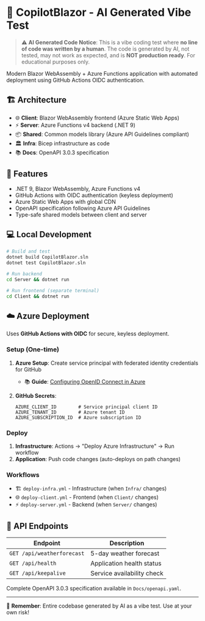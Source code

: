 # 🤖 CopilotBlazor - AI Generated Vibe Test

> ⚠️ **AI Generated Code Notice**: This is a vibe coding test where **no line of code was written by a human**. The code is generated by AI, not tested, may not work as expected, and is **NOT production ready**. For educational purposes only.

Modern Blazor WebAssembly + Azure Functions application with automated deployment using GitHub Actions OIDC authentication.

## 🏗️ Architecture

- 🌐 **Client**: Blazor WebAssembly frontend (Azure Static Web Apps)
- ⚡ **Server**: Azure Functions v4 backend (.NET 9) 
- 📦 **Shared**: Common models library (Azure API Guidelines compliant)
- 🏛️ **Infra**: Bicep infrastructure as code
- 📚 **Docs**: OpenAPI 3.0.3 specification

## 🚀 Features

- .NET 9, Blazor WebAssembly, Azure Functions v4
- GitHub Actions with OIDC authentication (keyless deployment)
- Azure Static Web Apps with global CDN
- OpenAPI specification following Azure API Guidelines
- Type-safe shared models between client and server

## 💻 Local Development

```bash
# Build and test
dotnet build CopilotBlazor.sln
dotnet test CopilotBlazor.sln

# Run backend
cd Server && dotnet run

# Run frontend (separate terminal)
cd Client && dotnet run
```

## ☁️ Azure Deployment

Uses **GitHub Actions with OIDC** for secure, keyless deployment.

### Setup (One-time)

1. **Azure Setup**: Create service principal with federated identity credentials for GitHub
   - 📚 **Guide**: [Configuring OpenID Connect in Azure](https://docs.microsoft.com/en-us/azure/developer/github/connect-from-azure)

2. **GitHub Secrets**:
   ```
   AZURE_CLIENT_ID        # Service principal client ID
   AZURE_TENANT_ID        # Azure tenant ID  
   AZURE_SUBSCRIPTION_ID  # Azure subscription ID
   ```

### Deploy

1. **Infrastructure**: Actions → "Deploy Azure Infrastructure" → Run workflow
2. **Application**: Push code changes (auto-deploys on path changes)

### Workflows

- 🏗️ `deploy-infra.yml` - Infrastructure (when `Infra/` changes)
- 🌐 `deploy-client.yml` - Frontend (when `Client/` changes)  
- ⚡ `deploy-server.yml` - Backend (when `Server/` changes)

## 📖 API Endpoints

| Endpoint | Description |
|----------|-------------|
| `GET /api/weatherforecast` | 5-day weather forecast |
| `GET /api/health` | Application health status |
| `GET /api/keepalive` | Service availability check |

Complete OpenAPI 3.0.3 specification available in `Docs/openapi.yaml`.

---

🤖 **Remember**: Entire codebase generated by AI as a vibe test. Use at your own risk!
